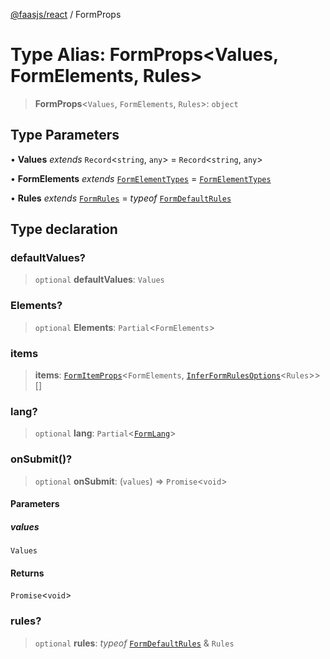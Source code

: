 [@faasjs/react](../README.md) / FormProps

# Type Alias: FormProps\<Values, FormElements, Rules\>

> **FormProps**\<`Values`, `FormElements`, `Rules`\>: `object`

## Type Parameters

• **Values** *extends* `Record`\<`string`, `any`\> = `Record`\<`string`, `any`\>

• **FormElements** *extends* [`FormElementTypes`](FormElementTypes.md) = [`FormElementTypes`](FormElementTypes.md)

• **Rules** *extends* [`FormRules`](FormRules.md) = *typeof* [`FormDefaultRules`](../variables/FormDefaultRules.md)

## Type declaration

### defaultValues?

> `optional` **defaultValues**: `Values`

### Elements?

> `optional` **Elements**: `Partial`\<`FormElements`\>

### items

> **items**: [`FormItemProps`](FormItemProps.md)\<`FormElements`, [`InferFormRulesOptions`](InferFormRulesOptions.md)\<`Rules`\>\>[]

### lang?

> `optional` **lang**: `Partial`\<[`FormLang`](FormLang.md)\>

### onSubmit()?

> `optional` **onSubmit**: (`values`) => `Promise`\<`void`\>

#### Parameters

##### values

`Values`

#### Returns

`Promise`\<`void`\>

### rules?

> `optional` **rules**: *typeof* [`FormDefaultRules`](../variables/FormDefaultRules.md) & `Rules`
